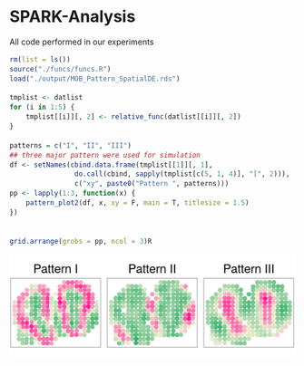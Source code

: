 # SPARK-Analysis
All code performed in our experiments
```R
rm(list = ls())
source("./funcs/funcs.R")
load("./output/MOB_Pattern_SpatialDE.rds")

tmplist <- datlist
for (i in 1:5) {
    tmplist[[i]][, 2] <- relative_func(datlist[[i]][, 2])
}

patterns = c("I", "II", "III")
## three major pattern were used for simulation
df <- setNames(cbind.data.frame(tmplist[[1]][, 1], 
                do.call(cbind, sapply(tmplist[c(5, 1, 4)], "[", 2))), 
                c("xy", paste0("Pattern ", patterns)))
pp <- lapply(1:3, function(x) {
    pattern_plot2(df, x, xy = F, main = T, titlesize = 1.5)
})


grid.arrange(grobs = pp, ncol = 3)R

```
![SPARK-Analysis\_Summarized patterns from mouse olfactory bulb data](mouseOB_pattern.png)
